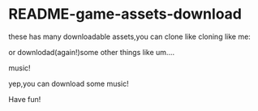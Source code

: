 # README-game-assets-download
these has many downloadable assets,you can clone like cloning like me:

or downlodad(again!)some other things like um....

music!

yep,you can download some music!





Have fun!
